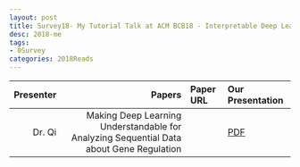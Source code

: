 ```yaml
---
layout: post
title: Survey18- My Tutorial Talk at ACM BCB18 - Interpretable Deep Learning 
desc: 2018-me
tags:
- 0Survey
categories: 2018Reads
---
```



| Presenter | Papers | Paper URL| Our Presentation |
| -----: | ---------------------------: | :----- | :----- |
| Dr. Qi | Making Deep Learning Understandable for Analyzing Sequential Data about Gene Regulation |         |  [PDF]({{site.baseurl}}/MoreTalksTeam/20180229-deepBio-BCBtutorial.pdf) |

